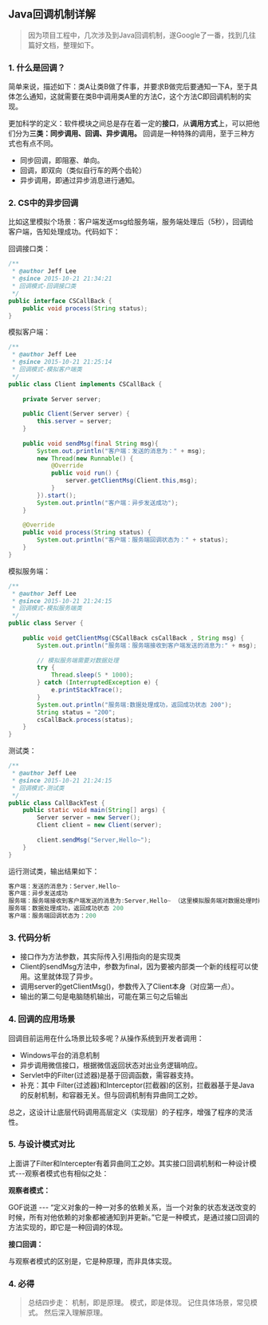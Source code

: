 ## Java回调机制详解
>因为项目工程中，几次涉及到Java回调机制，遂Google了一番，找到几往篇好文档，整理如下。

### 1. 什么是回调？ 
  简单来说，描述如下：类A让类B做了件事，并要求B做完后要通知一下A，至于具体怎么通知，这就需要在类B中调用类A里的方法C，这个方法C即回调机制的实现。
 
  更加科学的定义：软件模块之间总是存在着一定的**接口**，从**调用方式**上，可以把他们分为**三类：同步调用、回调、异步调用。**
  回调是一种特殊的调用，至于三种方式也有点不同。
- 同步回调，即阻塞、单向。
- 回调，即双向（类似自行车的两个齿轮）
- 异步调用，即通过异步消息进行通知。

### 2. CS中的异步回调
比如这里模拟个场景：客户端发送msg给服务端，服务端处理后（5秒），回调给客户端，告知处理成功。代码如下：

回调接口类：
```java
/**
 * @author Jeff Lee
 * @since 2015-10-21 21:34:21
 * 回调模式-回调接口类
 */
public interface CSCallBack {
    public void process(String status);
}
```

模拟客户端：
```java
/**
 * @author Jeff Lee
 * @since 2015-10-21 21:25:14
 * 回调模式-模拟客户端类
 */
public class Client implements CSCallBack {
 
    private Server server;
 
    public Client(Server server) {
        this.server = server;
    }
 
    public void sendMsg(final String msg){
        System.out.println("客户端：发送的消息为：" + msg);
        new Thread(new Runnable() {
            @Override
            public void run() {
                server.getClientMsg(Client.this,msg);
            }
        }).start();
        System.out.println("客户端：异步发送成功");
    }
 
    @Override
    public void process(String status) {
        System.out.println("客户端：服务端回调状态为：" + status);
    }
}
```

模拟服务端：
```java
/**
 * @author Jeff Lee
 * @since 2015-10-21 21:24:15
 * 回调模式-模拟服务端类
 */
public class Server {
 
    public void getClientMsg(CSCallBack csCallBack , String msg) {
        System.out.println("服务端：服务端接收到客户端发送的消息为:" + msg);
 
        // 模拟服务端需要对数据处理
        try {
            Thread.sleep(5 * 1000);
        } catch (InterruptedException e) {
            e.printStackTrace();
        }
        System.out.println("服务端:数据处理成功，返回成功状态 200");
        String status = "200";
        csCallBack.process(status);
    }
}
```

测试类：
```java
/**
 * @author Jeff Lee
 * @since 2015-10-21 21:24:15
 * 回调模式-测试类
 */
public class CallBackTest {
    public static void main(String[] args) {
        Server server = new Server();
        Client client = new Client(server);
 
        client.sendMsg("Server,Hello~");
    }
}
```

运行测试类，输出结果如下：
```java
客户端：发送的消息为：Server,Hello~
客户端：异步发送成功
服务端：服务端接收到客户端发送的消息为:Server,Hello~ （这里模拟服务端对数据处理时间，等待5秒）
服务端：数据处理成功，返回成功状态 200
客户端：服务端回调状态为：200
```

### 3. 代码分析

- 接口作为方法参数，其实际传入引用指向的是实现类 
- Client的sendMsg方法中，参数为final，因为要被内部类一个新的线程可以使用。这里就体现了异步。
- 调用server的getClientMsg()，参数传入了Client本身（对应第一点）。
- 输出的第二句是电脑随机输出，可能在第三句之后输出

### 4. 回调的应用场景
回调目前运用在什么场景比较多呢？从操作系统到开发者调用：

- Windows平台的消息机制 
- 异步调用微信接口，根据微信返回状态对出业务逻辑响应。 
- Servlet中的Filter(过滤器)是基于回调函数，需容器支持。
- 补充：其中 Filter(过滤器)和Interceptor(拦截器)的区别，拦截器基于是Java的反射机制，和容器无关。但与回调机制有异曲同工之妙。

总之，这设计让底层代码调用高层定义（实现层）的子程序，增强了程序的灵活性。

### 5. 与设计模式对比
上面讲了Filter和Intercepter有着异曲同工之妙。其实接口回调机制和一种设计模式---观察者模式也有相似之处：

**观察者模式：**

GOF说道 --- “定义对象的一种一对多的依赖关系，当一个对象的状态发送改变的时候，所有对他依赖的对象都被通知到并更新。”它是一种模式，是通过接口回调的方法实现的，即它是一种回调的体现。

**接口回调：**

与观察者模式的区别是，它是种原理，而非具体实现。

### 4. 必得
>总结四步走：
机制，即是原理。 模式，即是体现。 记住具体场景，常见模式。 然后深入理解原理。

